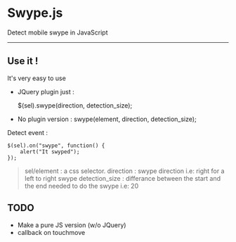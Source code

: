 Swype.js
=======

Detect mobile swype in JavaScript


----------


Use it !
--------
It's very easy to use

 - JQuery plugin just :

	$(sel).swype(direction, detection_size);

 - No plugin version :
	swype(element, direction, detection_size);

Detect event :

	$(sel).on("swype", function() {
		alert("It swyped");
	});
>sel/element : a css selector.
>direction : swype direction i.e: right for a left to right swype
>detection_size : differance between the start and the end needed to do the swype i.e: 20

TODO
--------

 - Make a pure JS version (w/o JQuery)
 - callback on touchmove

